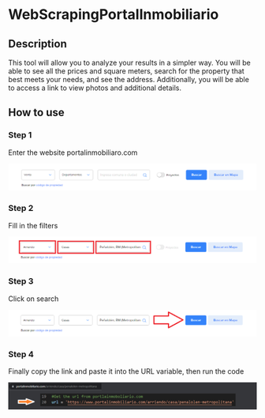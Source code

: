 # WebScrapingPortalInmobiliario

## Description

This tool will allow you to analyze your results in a simpler way. You will be able to see all the prices and square meters, search for the property that best meets your needs, and see the address. Additionally, you will be able to access a link to view photos and additional details.

## How to use

### Step 1

Enter the website portalinmobiliaro.com

![](https://github.com/Beizaaa/WebScrapingPortalInmobiliario/blob/main/images/Pic_1.png)
### Step 2

Fill in the filters

![](https://github.com/Beizaaa/WebScrapingPortalInmobiliario/blob/main/images/Pic_2.png)
### Step 3

Click on search

![](https://github.com/Beizaaa/WebScrapingPortalInmobiliario/blob/main/images/Pic_3.png)
### Step 4

Finally copy the link and paste it into the URL variable, then run the code

![](https://github.com/Beizaaa/WebScrapingPortalInmobiliario/blob/main/images/Pic_4.png)
